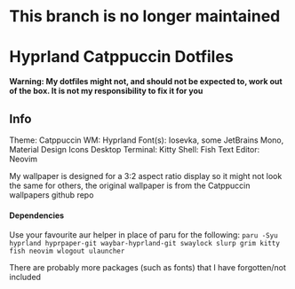 # This branch is no longer maintained

# Hyprland Catppuccin Dotfiles
**Warning: My dotfiles might not, and should not be expected to, work out of the box. It is not my responsibility to fix it for you**

## Info
Theme: Catppuccin
WM: Hyprland
Font(s): Iosevka, some JetBrains Mono, Material Design Icons Desktop
Terminal: Kitty
Shell: Fish
Text Editor: Neovim

My wallpaper is designed for a 3:2 aspect ratio display so it might not look the same for others, the original wallpaper is from the Catppuccin wallpapers github repo 

#### Dependencies
Use your favourite aur helper in place of paru for the following:
`paru -Syu hyprland hyprpaper-git waybar-hyprland-git swaylock slurp grim kitty fish neovim wlogout ulauncher`

There are probably more packages (such as fonts) that I have forgotten/not included
